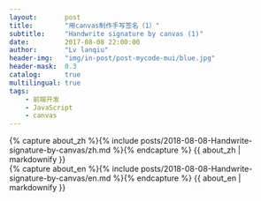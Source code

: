 ```yaml
---
layout:       post
title:        "用canvas制作手写签名（1）"
subtitle:     "Handwrite signature by canvas (1)"
date:         2017-08-08 22:00:00
author:       "Lv lanqiu"
header-img:   "img/in-post/post-mycode-mui/blue.jpg"
header-mask:  0.3
catalog:      true
multilingual: true
tags:
    - 前端开发
    - JavaScript
    - canvas
---
```


<!-- Chinese Version -->
<div class="zh post-container">
    {% capture about_zh %}{% include posts/2018-08-08-Handwrite-signature-by-canvas/zh.md %}{% endcapture %}
    {{ about_zh | markdownify }}
</div>

<!-- English Version -->
<div class="en post-container">
    {% capture about_en %}{% include posts/2018-08-08-Handwrite-signature-by-canvas/en.md %}{% endcapture %}
    {{ about_en | markdownify }}
</div>
